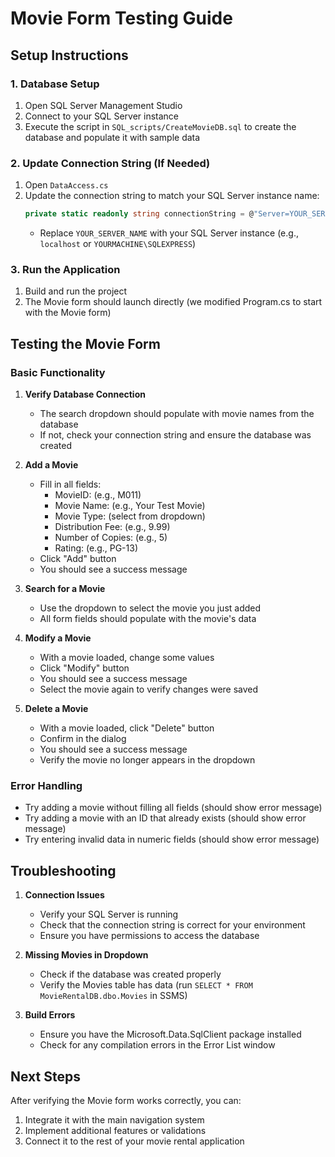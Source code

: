 # Movie Form Testing Guide

## Setup Instructions

### 1. Database Setup
1. Open SQL Server Management Studio
2. Connect to your SQL Server instance
3. Execute the script in `SQL_scripts/CreateMovieDB.sql` to create the database and populate it with sample data

### 2. Update Connection String (If Needed)
1. Open `DataAccess.cs`
2. Update the connection string to match your SQL Server instance name:
   ```csharp
   private static readonly string connectionString = @"Server=YOUR_SERVER_NAME;Database=MovieRentalDB;Trusted_Connection=True";
   ```
   - Replace `YOUR_SERVER_NAME` with your SQL Server instance (e.g., `localhost` or `YOURMACHINE\SQLEXPRESS`)

### 3. Run the Application
1. Build and run the project
2. The Movie form should launch directly (we modified Program.cs to start with the Movie form)

## Testing the Movie Form

### Basic Functionality
1. **Verify Database Connection**
   - The search dropdown should populate with movie names from the database
   - If not, check your connection string and ensure the database was created

2. **Add a Movie**
   - Fill in all fields:
     - MovieID: (e.g., M011)
     - Movie Name: (e.g., Your Test Movie)
     - Movie Type: (select from dropdown)
     - Distribution Fee: (e.g., 9.99)
     - Number of Copies: (e.g., 5)
     - Rating: (e.g., PG-13)
   - Click "Add" button
   - You should see a success message

3. **Search for a Movie**
   - Use the dropdown to select the movie you just added
   - All form fields should populate with the movie's data

4. **Modify a Movie**
   - With a movie loaded, change some values
   - Click "Modify" button
   - You should see a success message
   - Select the movie again to verify changes were saved

5. **Delete a Movie**
   - With a movie loaded, click "Delete" button
   - Confirm in the dialog
   - You should see a success message
   - Verify the movie no longer appears in the dropdown

### Error Handling
- Try adding a movie without filling all fields (should show error message)
- Try adding a movie with an ID that already exists (should show error message)
- Try entering invalid data in numeric fields (should show error message)

## Troubleshooting

1. **Connection Issues**
   - Verify your SQL Server is running
   - Check that the connection string is correct for your environment
   - Ensure you have permissions to access the database

2. **Missing Movies in Dropdown**
   - Check if the database was created properly
   - Verify the Movies table has data (run `SELECT * FROM MovieRentalDB.dbo.Movies` in SSMS)

3. **Build Errors**
   - Ensure you have the Microsoft.Data.SqlClient package installed
   - Check for any compilation errors in the Error List window

## Next Steps

After verifying the Movie form works correctly, you can:
1. Integrate it with the main navigation system
2. Implement additional features or validations
3. Connect it to the rest of your movie rental application
